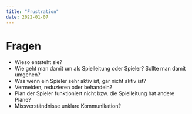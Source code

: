 ```yaml
---
title: "Frustration"
date: 2022-01-07
---
```


# Fragen

- Wieso entsteht sie?
- Wie geht man damit um als Spielleitung oder Spieler? Sollte man damit umgehen?
- Was wenn ein Spieler sehr aktiv ist, gar nicht aktiv ist?
- Vermeiden, reduzieren oder behandeln?
- Plan der Spieler funktioniert nicht bzw. die Spielleitung hat andere Pläne?
- Missverständnisse unklare Kommunikation?
